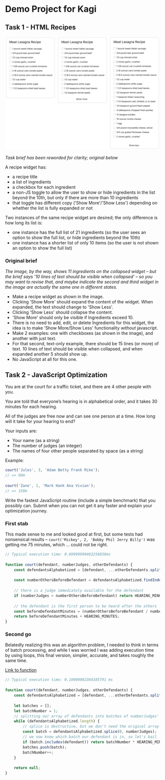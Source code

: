 # Demo Project for Kagi

## Task 1 - HTML Recipes

![Recipe Widget](img/html-recipes.jpg)

_Task brief has been reworded for clarity; original below_

A recipe widget has:

- a recipe title
- a list of ingredients
- a checkbox for each ingredient
- a non-JS toggle to allow the user to show or hide ingredients in the list beyond the 10th, but only if there are more than 10 ingredients
- that toggle has different copy ('Show More'/'Show Less') depending on whether the list is fully expanded or not

Two instances of the same recipe widget are desired; the only difference is how long its list is:

- one instance has the full list of 21 ingredients (so the user sees an option to show the full list, or hide ingredients beyond the 10th)
- one instance has a shorter list of only 10 items (so the user is not shown an option to show the full list)

### Original brief

_The image, by the way, shows 11 ingredients on the collapsed widget – but the brief says '10 lines of text should be visible when collapsed’ – so you may want to revise that, and maybe indicate the second and third widget in the image are actually the same one in different states._

- Make a recipe widget as shown in the image.
- Clicking 'Show More' should expand the content of the widget. When expanded, the text should change to 'Show Less'.
- Clicking 'Show Less' should collapse the content.
- 'Show More' should only be visible if Ingredients exceed 10.
- There is no need to add, edit, or delete Ingredients for this widget, the idea is to make 'Show More/Show Less' functionality _without_ javascript.
- Make 2 examples: one with checkboxes (as shown in the image), and another with just text.
- For that second, text-only example, there should be 15 lines (or more) of text. 10 lines of text should be visible when collapsed, and when expanded another 5 should show up.
- No JavaScript at all for this one.

## Task 2 - JavaScript Optimization

You are at the court for a traffic ticket, and there are 4 other people with you.

You are told that everyone’s hearing is in alphabetical order, and it takes 30 minutes for each hearing.

All of the judges are free now and can see one person at a time. How long will it take for your hearing to end?

Your inputs are:

- Your name (as a string)
- The number of judges (an integer)
- The names of four other people separated by space (as a string)

Example:

```js
court('Jules', 3, 'Adam Betty Frank Mike');
// => 60m

court('Zane', 1, 'Mark Hank Ana Vivian');
// => 150m
```

Write the fastest JavaScript routine (include a simple benchmark) that you possibly can. Submit when you can not get it any faster and explain your optimization journey.

### First stab

This made sense to me and looked good at first, but some tests had nonsensical results – `court('Mickey', 2, 'Bobby Phil Jerry Billy')` was getting me 75 minutes, which … could not be right.

```js
// Typical execution time: 0.09999990463256836ms

function court(defendant, numberJudges, otherDefendants) {
	const defendantsAlphabetized = [defendant, ...otherDefendants.split(' ')].sort();

	const numberOthersBeforeBefendant = defendantsAlphabetized.findIndex((p) => defendant === p);

	// there is a judge immediately available for the defendant
	if (numberJudges > numberOthersBeforeBefendant) return HEARING_MINUTES;

	// the defendant is the first person to be heard after the others
	const beforeDefendantMinutes = (numberOthersBeforeBefendant / numberJudges) * HEARING_MINUTES;
	return beforeDefendantMinutes + HEARING_MINUTES;
}
```

### Second go

Belatedly realizing this was an algorithm problem, I needed to think in terms of batch processing, and while I was worried I was adding execution time by using loops, this final version, simpler, accurate, and takes roughly the same time.

[Link to function](js/02-js-optimization.js)

```js
// Typical execution time: 0.10000002384185791 ms

function court(defendant, numberJudges, otherDefendants) {
	const defendantsAlphabetized = [defendant, ...otherDefendants.split(' ')].sort();

	let batches = [];
	let batchNumber = 1;
	// splitting our array of defendants into batches of numberJudges' size
	while (defendantsAlphabetized.length) {
		// splice is destructive, but we don't need the original array
		const batch = defendantsAlphabetized.splice(0, numberJudges);
		// we now know which batch our defendant is in, so let's bail
		if (batch.includes(defendant)) return batchNumber * HEARING_MINUTES;
		batches.push(batch);
		batchNumber++;
	}

	return null;
}
```
